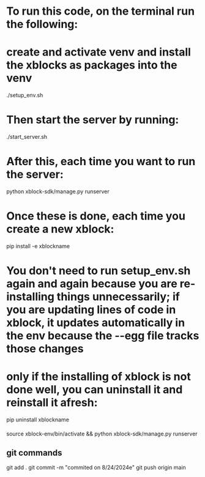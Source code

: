 # To run this code,  on the terminal run the following:

# create and activate venv and install the xblocks as packages into the venv

./setup_env.sh

# Then start the server by running:

./start_server.sh

# After this, each time you want to run the server:

python xblock-sdk/manage.py runserver 

# Once these is done, each time you create a new xblock:
pip install -e xblockname

# You don't need to run setup_env.sh again and again because you are re-installing things unnecessarily; if you are updating lines of code in xblock, it updates automatically in the env because the --egg file tracks those changes

# only if the installing of xblock is not done well, you can uninstall it and reinstall it afresh:

pip uninstall xblockname

####
source xblock-env/bin/activate && python xblock-sdk/manage.py runserver 


## git commands

git add .
git commit -m "commited on 8/24/2024e"
git push origin main



